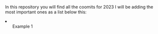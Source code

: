 In this repository you will find all the coomits for 2023
I will be adding the most important ones as a list below this:

<li>
<ol>Example 1</ol>
</li>
